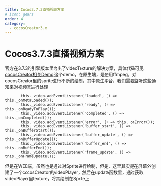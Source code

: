 ```yaml
---
title: Cocos3.7.3直播视频方案
# icon: gears
order: 4
category:
  - cocosCreator3.x
---
```

<!-- more -->
# Cocos3.7.3直播视频方案
官方在3.7.3的引擎版本里给出了videoTexture的解决方案，具体代码可见[cocosCreator相关Demo](https://github.com/cocos/cocos-awesome-tech-solutions/tree/3.7.x-release/demo/Creator3.7.3_VideoTexture)
这个demo，在原生端，是使用ffmpeg，对cocosCreator里的sprite进行不断的绘制，其中原生平台，我们需要监听这些通知来对视频流进行处理
 ```
 		this._video.addEventListener('loaded', () => this._onMetaLoaded());
        this._video.addEventListener('ready', () => this._onReadyToPlay());
        this._video.addEventListener('completed', () => this._onCompleted());
        this._video.addEventListener('error', () => this._onError());
        this._video.addEventListener('buffer_start', () => this._onBufferStart());
        this._video.addEventListener('buffer_update', () => this._onBufferUpdate());
        this._video.addEventListener('buffer_end', () => this._onBufferEnd());
        this._video.addEventListener('frame_update', () => this._onFrameUpdate());
```

但是在WEB端，虽然也是通过对Sprite进行绘制，但是，这里其实是在屏幕外创建了一个cocosCreator的videoPlayer，然后在update函数里，通过获取videoPlayer里texture，将其绘制在Sprite上